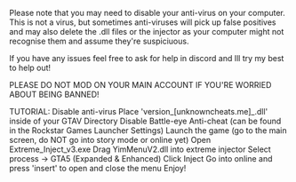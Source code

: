 

Please note that you may need to disable your anti-virus on your computer.
This is not a virus, but sometimes anti-viruses will pick up false positives
and may also delete the .dll files or the injector as your computer might not recognise them and assume they're suspiciuous.

If you have any issues feel free to ask for help in discord and Ill try my best to help out!

PLEASE DO NOT MOD ON YOUR MAIN ACCOUNT IF YOU'RE WORRIED ABOUT BEING BANNED!

TUTORIAL:
Disable anti-virus
Place 'version_[unknowncheats.me]_.dll' inside of your GTAV Directory
Disable Battle-eye Anti-cheat (can be found in the Rockstar Games Launcher Settings)
Launch the game (go to the main screen, do NOT go into story mode or online yet)
Open Extreme_Inject_v3.exe
Drag YimMenuV2.dll into extreme injector
Select process -> GTA5 (Expanded & Enhanced)
Click Inject
Go into online and press 'insert' to open and close the menu
Enjoy!

